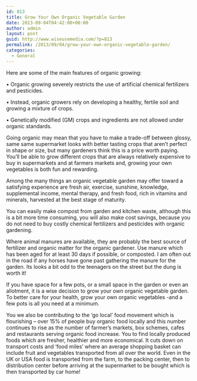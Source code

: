 ```yaml
---
id: 813
title: Grow Your Own Organic Vegetable Garden
date: 2013-09-04T04:42:00+00:00
author: admin
layout: post
guid: http://www.wiseusemedia.com/?p=813
permalink: /2013/09/04/grow-your-own-organic-vegetable-garden/
categories:
  - General
---
```

Here are some of the main features of organic growing:

• Organic growing severely restricts the use of artificial chemical fertilizers and pesticides.
  
• Instead, organic growers rely on developing a healthy, fertile soil and growing a mixture of crops.
  
• Genetically modified (GM) crops and ingredients are not allowed under organic standards.

Going organic may mean that you have to make a trade-off between glossy, same same supermarket looks with better tasting crops that aren’t perfect in shape or size, but many gardeners think this is a price worth paying. You&#8217;ll be able to grow different crops that are always relatively expensive to buy in supermarkets and at farmers markets and, growing your own vegetables is both fun and rewarding.

Among the many things an organic vegetable garden may offer toward a satisfying experience are fresh air, exercise, sunshine, knowledge, supplemental income, mental therapy, and fresh food, rich in vitamins and minerals, harvested at the best stage of maturity.

You can easily make compost from garden and kitchen waste, although this is a bit more time consuming, you will also make cost savings, because you do not need to buy costly chemical fertilizers and pesticides with organic gardening.

Where animal manures are available, they are probably the best source of fertilizer and organic matter for the organic gardener. Use manure which has been aged for at least 30 days if possible, or composted. I am often out in the road if any horses have gone past gathering the manure for the garden. Its looks a bit odd to the teenagers on the street but the dung is worth it!

If you have space for a few pots, or a small space in the garden or even an allotment, it is a wise decision to grow your own organic vegetable garden. To better care for your health, grow your own organic vegetables -and a few pots is all you need at a minimum.

You we also be contributing to the ‘go local’ food movement which is flourishing – over 15% of people buy organic food locally and this number continues to rise as the number of farmer’s markets, box schemes, cafes and restaurants serving organic food increase. You to find locally produced foods which are fresher, healthier and more economical. It cuts down on transport costs and ‘food miles’ where an average shopping basket can include fruit and vegetables transported from all over the world. Even in the UK or USA food is transported from the farm, to the packing center, then to distribution center before arriving at the supermarket to be bought which is then transported by car home!